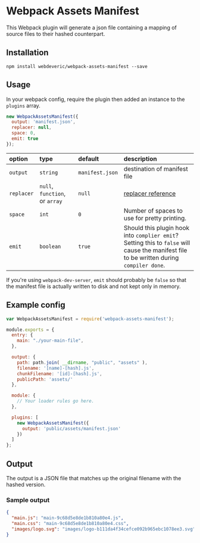 # Webpack Assets Manifest

This Webpack plugin will generate a json file containing a mapping of source files to their hashed counterpart.

## Installation

```shell
npm install webdeveric/webpack-assets-manifest --save
```

## Usage

In your webpack config, require the plugin then added an instance to the `plugins` array.

```js
new WebpackAssetsManifest({
  output: 'manifest.json',
  replacer: null,
  space: 0,
  emit: true
});
```
| option | type | default | description |
| :----- | :--- | :------ | :---------- |
| `output` | `string` | `manifest.json` | destination of manifest file |
| `replacer` | `null`, `function`, or `array` | `null` | [replacer reference](https://developer.mozilla.org/en-US/docs/Web/JavaScript/Reference/Global_Objects/JSON/stringify#The_replacer_parameter) |
| `space` | `int` | `0` | Number of spaces to use for pretty printing. |
| `emit` | `boolean` | `true` | Should this plugin hook into `complier emit`?<br />Setting this to `false` will cause the manifest file to be written during `compiler done`. |

If you're using `webpack-dev-server`, `emit` should probably be `false` so that the manifest file is actually written to disk and not kept only in memory.

## Example config

```js
var WebpackAssetsManifest = require('webpack-assets-manifest');

module.exports = {
  entry: {
    main: "./your-main-file",
  },

  output: {
    path: path.join( __dirname, "public", "assets" ),
    filename: '[name]-[hash].js',
    chunkFilename: '[id]-[hash].js',
    publicPath: 'assets/'
  },

  module: {
    // Your loader rules go here.
  },

  plugins: [
    new WebpackAssetsManifest({
      output: 'public/assets/manifest.json'
    })
  ]
};
```

## Output

The output is a JSON file that matches up the original filename with the hashed version.

### Sample output

```json
{
  "main.js": "main-9c68d5e8de1b810a80e4.js",
  "main.css": "main-9c68d5e8de1b810a80e4.css",
  "images/logo.svg": "images/logo-b111da4f34cefce092b965ebc1078ee3.svg"
}
```
